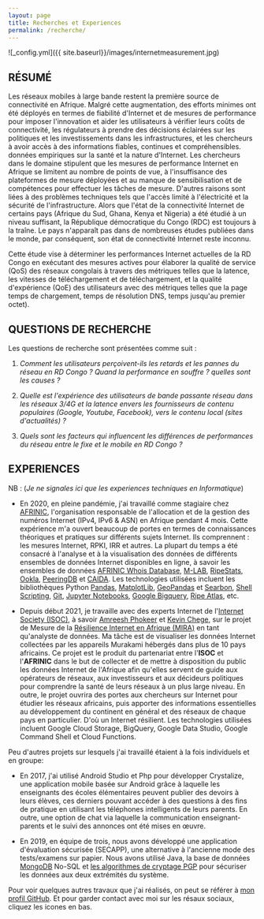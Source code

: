 ```yaml
---
layout: page
title: Recherches et Experiences
permalink: /recherche/
---
```

![_config.yml]({{ site.baseurl}}/images/internetmeasurement.jpg)

## RÉSUMÉ

Les réseaux mobiles à large bande restent la première source de connectivité en Afrique. Malgré cette augmentation, des efforts minimes ont été déployés en termes de fiabilité d'Internet et de mesures de performance pour imposer l'innovation et aider les utilisateurs à vérifier leurs coûts de connectivité, les régulateurs à prendre des décisions éclairées sur les politiques et les investissements dans les infrastructures, et les chercheurs à avoir accès à des informations fiables, continues et compréhensibles. données empiriques sur la santé et la nature d'Internet. 
Les chercheurs dans le domaine stipulent que les mesures de performance Internet en Afrique se limitent au nombre de points de vue, à l'insuffisance des plateformes de mesure déployées et au manque de sensibilisation et de compétences pour effectuer les tâches de mesure. D'autres raisons sont liées à des problèmes techniques tels que l'accès limité à l'électricité et la sécurité de l'infrastructure.
 Alors que l'état de la connectivité Internet de certains pays (Afrique du Sud, Ghana, Kenya et Nigeria) a été étudié à un niveau suffisant, la République démocratique du Congo (RDC) est toujours à la traîne. Le pays n'apparaît pas dans de nombreuses études publiées dans le monde, par conséquent, son état de connectivité Internet reste inconnu.

Cette étude vise à déterminer les performances Internet actuelles de la RD Congo en exécutant des mesures actives pour élaborer la qualité de service (QoS) des réseaux congolais à travers des métriques telles que la latence, les vitesses de téléchargement et de téléchargement, et la qualité d'expérience (QoE) des utilisateurs avec des métriques telles que la page temps de chargement, temps de résolution DNS, temps jusqu'au premier octet).

## QUESTIONS DE RECHERCHE

Les questions de recherche sont présentées comme suit :

1. _Comment les utilisateurs perçoivent-ils les retards et les pannes du réseau en RD Congo ? Quand la performance en souffre ? quelles sont les causes ?_

2. _Quelle est l'expérience des utilisateurs de bande passante réseau dans les réseaux 3/4G et la latence envers les fournisseurs de contenu populaires (Google, Youtube, Facebook), vers le contenu local (sites d'actualités) ?_

3. _Quels sont les facteurs qui influencent les différences de performances du réseau entre le fixe et le mobile en RD Congo ?_

## EXPERIENCES
NB : (_Je ne signales ici que les experiences techniques en Informatique_)

* En 2020, en pleine pandémie, j'ai travaillé comme stagiaire chez [AFRINIC](https://afrinic.net/), l'organisation responsable de l'allocation et de la gestion des numéros Internet (IPv4, IPv6 & ASN) en Afrique pendant 4 mois. Cette expérience m'a ouvert beaucoup de portes en termes de connaissances théoriques et pratiques sur différents sujets Internet. Ils comprennent : les mesures Internet, RPKI, IRR et autres. La plupart du temps a été consacré à l'analyse et à la visualisation des données de différents ensembles de données Internet disponibles en ligne, à savoir les ensembles de données [AFRINIC Whois Database](https://www.afrinic.net/whois), [M-LAB](https://www.measurementlab.net/), [RipeStats](https://stat.ripe.net/app/launchpad), [Ookla](https://www.speedtest.net/), [PeeringDB](https://www.peeringdb.com/) et [CAIDA](https://www.caida.org/). Les technologies utilisées incluent les bibliothèques Python [Pandas](https://pandas.pydata.org/), [MatplotLib](https://matplotlib.org/), [GeoPandas](https://geopandas.org/) et [Searbon](https://seaborn.pydata.org/), [Shell Scripting](https://en.wikipedia.org/wiki/Shell_script), [Git](https://git-scm.com/), [Jupyter Notebooks](https://jupyter.org/), [Google Bigquery](https://cloud.google.com/architecture/bigquery-data-warehouse), [Ripe Atlas](https://atlas.ripe.net/), etc.

 
* Depuis début 2021, je travaille avec des experts Internet de l'[Internet Society (ISOC)](https://www.internetsociety.org/), à savoir [Amreesh Phokeer](https://amreesh.github.io/) et [Kevin Chege](https://www.internetsociety.org/author/chege/), sur le projet de Mesure de la [Résilience Internet en Afrique (MIRA)](https://www.internetsociety.org/fr/blog/2020/11/mesurer-la-resilience-de-linternet-en-afrique/) en tant qu'analyste de données. Ma tâche est de visualiser les données Internet collectées par les appareils Murakami hébergés dans plus de 10 pays africains. Ce projet est le produit du partenariat entre l'**ISOC** et l'**AFRINIC** dans le but de collecter et de mettre à disposition du public les données Internet de l'Afrique afin qu'elles servent de guide aux opérateurs de réseaux, aux investisseurs et aux décideurs politiques pour comprendre la santé de leurs réseaux à un plus large niveau. En outre, le projet ouvrira des portes aux chercheurs sur Internet pour étudier les réseaux africains, puis apporter des informations essentielles au développement du continent en général et des réseaux de chaque pays en particulier. D'où un Internet résilient. Les technologies utilisées incluent Google Cloud Storage, BigQuery, Google Data Studio, Google Command Shell et Cloud Functions.


Peu d'autres projets sur lesquels j'ai travaillé étaient à la fois individuels et en groupe:
* En 2017, j'ai utilisé Android Studio et Php pour développer Crystalize, une application mobile basée sur Android grâce à laquelle les enseignants des écoles élémentaires peuvent publier des devoirs à leurs élèves, ces derniers pouvant accéder à des questions à des fins de pratique en utilisant les téléphones intelligents de leurs parents. En outre, une option de chat via laquelle la communication enseignant-parents et le suivi des annonces ont été mises en œuvre.

* En 2019, en équipe de trois, nous avons développé une application d'évaluation sécurisée (SECAPP), une alternative à l'ancienne mode des tests/examens sur papier. Nous avons utilisé Java, la base de données [MongoDB](https://www.mongodb.com/) No-SQL et [les algorithmes de cryptage PGP](https://en.wikipedia.org/wiki/Pretty_Good_Privacy) pour sécuriser les données aux deux extrémités du système.

Pour voir quelques autres travaux que j'ai réalisés, on peut se référer à [mon profil GitHub](https://github.com/monsieurpapa). Et pour garder contact avec moi sur les résaux sociaux, cliquez les icones en bas.
